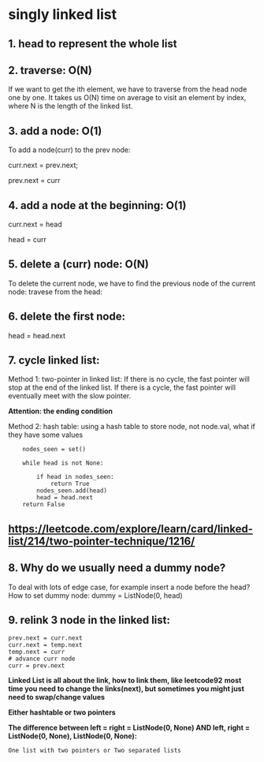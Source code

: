 # singly linked list
## 1. head to represent the whole list
## 2. traverse: O(N)
If we want to get the ith element, we have to traverse from the head node one by one. It takes us O(N) time on average to visit an element by index, where N is the length of the linked list.
## 3. add a node: **O(1)**
To add a node(curr) to the prev node:

curr.next = prev.next; 

prev.next = curr

## 4. add a node at the beginning: **O(1)**
curr.next = head

head = curr

## 5. delete a (curr) node: **O(N)**
To delete the current node, we have to find the previous node of the current node: travese from the head:

## 6. delete the first node:
head = head.next

## 7. cycle linked list: 
Method 1: two-pointer in linked list:
If there is no cycle, the fast pointer will stop at the end of the linked list. 
If there is a cycle, the fast pointer will eventually meet with the slow pointer.

**Attention: the ending condition**

Method 2: hash table:
using a hash table to store node, not node.val, what if they have some values

        nodes_seen = set()
        
        while head is not None:
        
            if head in nodes_seen:
                return True
            nodes_seen.add(head)
            head = head.next    
        return False

## https://leetcode.com/explore/learn/card/linked-list/214/two-pointer-technique/1216/

## 8. Why do we usually need a dummy node?
To deal with lots of edge case, for example insert a node before the head?
How to set dummy node: dummy = ListNode(0, head)

## 9. relink 3 node in the linked list:
    prev.next = curr.next
    curr.next = temp.next
    temp.next = curr
    # advance curr node
    curr = prev.next



**Linked List is all about the link, how to link them, like leetcode92**
**most time you need to change the links(next), but sometimes you might just need to swap/change values**

**Either hashtable or two pointers**


**The difference between left = right = ListNode(0, None) AND left, right = ListNode(0, None), ListNode(0, None):**

    One list with two pointers or Two separated lists 
















